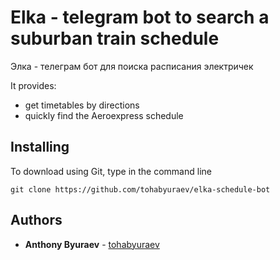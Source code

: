 <div align="center">
    <img scr="https://github.com/tohabyuraev/elka-schedule-bot/blob/master/pictures/bigLogo.jpg">
</div>

# Elka - telegram bot to search a suburban train schedule
Элка - телеграм бот для поиска расписания электричек

It provides:
 - get timetables by directions
 - quickly find the Aeroexpress schedule

## Installing
To download using Git, type in the command line
```
git clone https://github.com/tohabyuraev/elka-schedule-bot
```

## Authors
* **Anthony Byuraev** - [tohabyuraev](https://github.com/tohabyuraev)